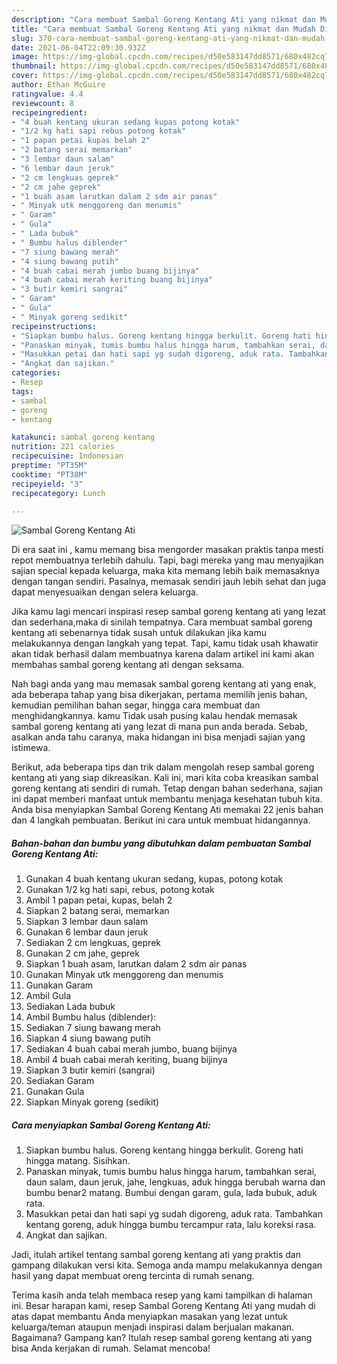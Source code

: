 ```yaml
---
description: "Cara membuat Sambal Goreng Kentang Ati yang nikmat dan Mudah Dibuat"
title: "Cara membuat Sambal Goreng Kentang Ati yang nikmat dan Mudah Dibuat"
slug: 370-cara-membuat-sambal-goreng-kentang-ati-yang-nikmat-dan-mudah-dibuat
date: 2021-06-04T22:09:30.932Z
image: https://img-global.cpcdn.com/recipes/d50e583147dd8571/680x482cq70/sambal-goreng-kentang-ati-foto-resep-utama.jpg
thumbnail: https://img-global.cpcdn.com/recipes/d50e583147dd8571/680x482cq70/sambal-goreng-kentang-ati-foto-resep-utama.jpg
cover: https://img-global.cpcdn.com/recipes/d50e583147dd8571/680x482cq70/sambal-goreng-kentang-ati-foto-resep-utama.jpg
author: Ethan McGuire
ratingvalue: 4.4
reviewcount: 8
recipeingredient:
- "4 buah kentang ukuran sedang kupas potong kotak"
- "1/2 kg hati sapi rebus potong kotak"
- "1 papan petai kupas belah 2"
- "2 batang serai memarkan"
- "3 lembar daun salam"
- "6 lembar daun jeruk"
- "2 cm lengkuas geprek"
- "2 cm jahe geprek"
- "1 buah asam larutkan dalam 2 sdm air panas"
- " Minyak utk menggoreng dan menumis"
- " Garam"
- " Gula"
- " Lada bubuk"
- " Bumbu halus diblender"
- "7 siung bawang merah"
- "4 siung bawang putih"
- "4 buah cabai merah jumbo buang bijinya"
- "4 buah cabai merah keriting buang bijinya"
- "3 butir kemiri sangrai"
- " Garam"
- " Gula"
- " Minyak goreng sedikit"
recipeinstructions:
- "Siapkan bumbu halus. Goreng kentang hingga berkulit. Goreng hati hingga matang. Sisihkan."
- "Panaskan minyak, tumis bumbu halus hingga harum, tambahkan serai, daun salam, daun jeruk, jahe, lengkuas, aduk hingga berubah warna dan bumbu benar2 matang. Bumbui dengan garam, gula, lada bubuk, aduk rata."
- "Masukkan petai dan hati sapi yg sudah digoreng, aduk rata. Tambahkan kentang goreng, aduk hingga bumbu tercampur rata, lalu koreksi rasa."
- "Angkat dan sajikan."
categories:
- Resep
tags:
- sambal
- goreng
- kentang

katakunci: sambal goreng kentang 
nutrition: 221 calories
recipecuisine: Indonesian
preptime: "PT35M"
cooktime: "PT38M"
recipeyield: "3"
recipecategory: Lunch

---
```



![Sambal Goreng Kentang Ati](https://img-global.cpcdn.com/recipes/d50e583147dd8571/680x482cq70/sambal-goreng-kentang-ati-foto-resep-utama.jpg)

Di era  saat ini , kamu memang bisa mengorder masakan praktis tanpa mesti repot membuatnya terlebih dahulu. Tapi, bagi mereka yang mau menyajikan sajian special kepada keluarga, maka kita memang lebih baik memasaknya dengan tangan sendiri. Pasalnya, memasak sendiri jauh lebih sehat dan juga dapat menyesuaikan dengan selera keluarga.

Jika kamu lagi mencari inspirasi resep sambal goreng kentang ati yang lezat dan sederhana,maka di sinilah tempatnya. Cara membuat sambal goreng kentang ati  sebenarnya tidak susah untuk dilakukan jika kamu melakukannya dengan langkah yang tepat. Tapi, kamu tidak usah khawatir akan tidak berhasil dalam membuatnya 
karena dalam artikel ini kami akan membahas sambal goreng kentang ati dengan seksama.  



Nah bagi anda yang mau memasak sambal goreng kentang ati yang enak, ada beberapa tahap yang bisa dikerjakan, pertama memilih jenis bahan, kemudian pemilihan bahan segar, hingga cara membuat dan menghidangkannya. kamu Tidak usah pusing kalau hendak memasak sambal goreng kentang ati yang lezat di mana pun anda berada. Sebab, asalkan anda  tahu caranya, maka hidangan ini bisa menjadi sajian yang istimewa.

Berikut, ada beberapa tips dan trik dalam mengolah resep sambal goreng kentang ati yang siap dikreasikan. Kali ini, mari kita coba kreasikan sambal goreng kentang ati sendiri di rumah. Tetap dengan bahan sederhana, sajian ini dapat memberi manfaat untuk membantu menjaga kesehatan tubuh kita. Anda bisa menyiapkan Sambal Goreng Kentang Ati memakai 22 jenis bahan dan 4 langkah pembuatan. Berikut ini cara untuk membuat hidangannya.

<!--inarticleads1-->

##### Bahan-bahan dan bumbu yang dibutuhkan dalam pembuatan Sambal Goreng Kentang Ati:

1. Gunakan 4 buah kentang ukuran sedang, kupas, potong kotak
1. Gunakan 1/2 kg hati sapi, rebus, potong kotak
1. Ambil 1 papan petai, kupas, belah 2
1. Siapkan 2 batang serai, memarkan
1. Siapkan 3 lembar daun salam
1. Gunakan 6 lembar daun jeruk
1. Sediakan 2 cm lengkuas, geprek
1. Gunakan 2 cm jahe, geprek
1. Siapkan 1 buah asam, larutkan dalam 2 sdm air panas
1. Gunakan  Minyak utk menggoreng dan menumis
1. Gunakan  Garam
1. Ambil  Gula
1. Sediakan  Lada bubuk
1. Ambil  Bumbu halus (diblender):
1. Sediakan 7 siung bawang merah
1. Siapkan 4 siung bawang putih
1. Sediakan 4 buah cabai merah jumbo, buang bijinya
1. Ambil 4 buah cabai merah keriting, buang bijinya
1. Siapkan 3 butir kemiri (sangrai)
1. Sediakan  Garam
1. Gunakan  Gula
1. Siapkan  Minyak goreng (sedikit)




<!--inarticleads2-->

##### Cara menyiapkan Sambal Goreng Kentang Ati:

1. Siapkan bumbu halus. Goreng kentang hingga berkulit. Goreng hati hingga matang. Sisihkan.
1. Panaskan minyak, tumis bumbu halus hingga harum, tambahkan serai, daun salam, daun jeruk, jahe, lengkuas, aduk hingga berubah warna dan bumbu benar2 matang. Bumbui dengan garam, gula, lada bubuk, aduk rata.
1. Masukkan petai dan hati sapi yg sudah digoreng, aduk rata. Tambahkan kentang goreng, aduk hingga bumbu tercampur rata, lalu koreksi rasa.
1. Angkat dan sajikan.




Jadi, itulah artikel tentang  sambal goreng kentang ati  yang praktis dan gampang dilakukan versi kita. Semoga anda mampu melakukannya dengan hasil yang dapat membuat oreng tercinta di rumah senang. 

Terima kasih anda telah membaca resep yang kami tampilkan di halaman ini. Besar harapan kami, resep  Sambal Goreng Kentang Ati yang mudah di atas dapat membantu Anda menyiapkan masakan yang lezat untuk keluarga/teman ataupun menjadi inspirasi dalam berjualan makanan. Bagaimana? Gampang kan? Itulah resep sambal goreng kentang ati yang bisa Anda kerjakan di rumah. Selamat mencoba!

